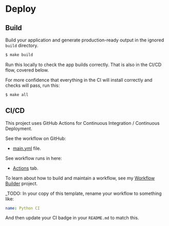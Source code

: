# **Deploy**


## Build

Build your application and generate production-ready output in the ignored `build` directory.

```sh
$ make build
```

Run this locally to check the app builds correctly. That is also in the CI/CD flow, covered below.

For more confidence that everything in the CI will install correctly and checks will pass, run this:

```sh
$ make all
```


## CI/CD

This project uses GitHub Actions for Continuous Integration / Continuous Deployment.

See the workflow on GitHub:

- [main.yml](https://github.com/MichaelCurrin/generic-project-template/blob/main/.github/workflows/main.yml) file.

See workflow runs in here:

- [Actions](https://github.com/MichaelCurrin/generic-project-template/actions) tab.

To learn about how to build and maintain a workflow, see my [Workflow Builder](https://michaelcurrin.github.io/workflow-builder/) project.

_TODO: In your copy of this template, rename your workflow to something like:

```yaml
name: Python CI
```

And then update your CI badge in your `README.md` to match this.
